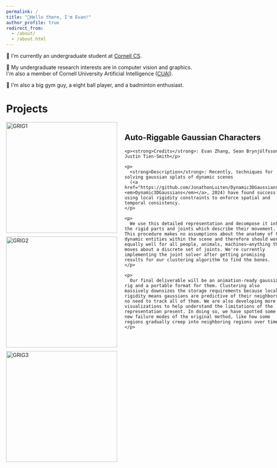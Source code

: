 ```yaml
---
permalink: /
title: "👋Hello there, I'm Evan!"
author_profile: true
redirect_from: 
  - /about/
  - /about.html
---
```

🏫 I'm currently an undergraduate student at [Cornell CS](https://www.cs.cornell.edu/).

🔬 My undergraduate research interests are in computer vision and graphics. I'm also a member of Cornell University Artificial Intelligence ([CUAI](https://cuai.github.io/)).

🎾 I'm also a big gym guy, a eight ball player, and a badminton enthusiast.

# Projects

<div style="display: flex; align-items: flex-start;">
  <!-- Left Column: Vertical Stack of GIFs -->
  <div style="flex: 0 0 auto; margin-right: 20px;">
    <!-- GRIG1 GIF -->
    <img src="images/grig1.gif" alt="GRIG1" width="300px" style="display: block; margin-bottom: 10px;">
    <!-- GRIG2 GIF -->
    <img src="images/grig2.gif" alt="GRIG2" width="300px" style="display: block; margin-bottom: 10px;">
    <!-- GRIG3 GIF -->
    <img src="images/grig3.gif" alt="GRIG3" width="300px" style="display: block;">
  </div>
  
  <!-- Right Column: Text Content -->
  <div style="flex: 1;">
    <h2>Auto-Riggable Gaussian Characters</h2>
    
    <p><strong>Credits</strong>: Evan Zhang, Sean Brynjólfsson, Justin Tien-Smith</p>
    
    <p>
      <strong>Description</strong>: Recently, techniques for solving gaussian splats of dynamic scenes 
      (<a href="https://github.com/JonathonLuiten/Dynamic3DGaussians"><em>Dynamic3DGaussians</em></a>, 2024) have found success in using local rigidity constraints to enforce spatial and temporal consistency.
    </p>
    
    <p>
      We use this detailed representation and decompose it into the rigid parts and joints which describe their movement. This procedure makes no assumptions about the anatomy of the dynamic entities within the scene and therefore should work equally well for all people, animals, machines—anything that moves about a discrete set of joints. We're currently implementing the joint solver after getting promising results for our clustering algorithm to find the bones.
    </p>
    
    <p>
      Our final deliverable will be an animation-ready gaussian rig and a portable format for them. Clustering also massively downsizes the storage requirements because local rigidity means gaussians are predictive of their neighbors—no need to track all of them. We are also developing more visualizations to help understand the limitations of the representation present. In doing so, we have spotted some new failure modes of the original method, like how some regions gradually creep into neighboring regions over time.
    </p>
  </div>
</div>
